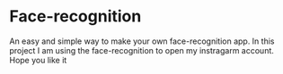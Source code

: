 # Face-recognition
An easy and simple way to make your own face-recognition app. 
In this project I am using the face-recognition to open my instragarm account.
Hope you like it
